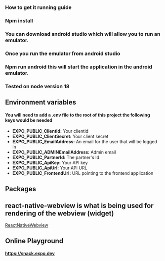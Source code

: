 ### How to get it running guide
### Npm install
### You can download android studio which will allow you to run an emulator.
### Once you run the emulator from android studio
### Npm run android this will start the application in the android emulator.
### Tested on node version 18

## Environment variables
#### You will need to add a .env file to the root of this project the following keys would be needed

- **EXPO_PUBLIC_ClientId:** Your clientId
- **EXPO_PUBLIC_ClientSecret:** Your client secret
- **EXPO_PUBLIC_EmailAddress:** An email for the user that will be logged in
- **EXPO_PUBLIC_ADMINEmailAddress:** Admin email
- **EXPO_PUBLIC_PartnerId:** The partner's Id
- **EXPO_PUBLIC_ApiKey:** Your API key
- **EXPO_PUBLIC_ApiUrl:** Your API URL
- **EXPO_PUBLIC_FrontendUrl:** URL pointing to the frontend application


## Packages
## react-native-webview is what is being used for rendering of the webview (widget)
[ReactNativeWebview](https://github.com/react-native-webview/react-native-webview)


## Online Playground
#### https://snack.expo.dev